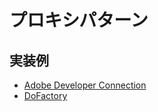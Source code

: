 # プロキシパターン

## 実装例
- [Adobe Developer Connection](https://github.com/stage-clear/Learning-javascript/blob/master/DesignPatterns/Adobe-Developer-Connection/proxy.md)
- [DoFactory](https://github.com/stage-clear/Learning-javascript/blob/master/DesignPatterns/dofactory.com/proxy.md)
